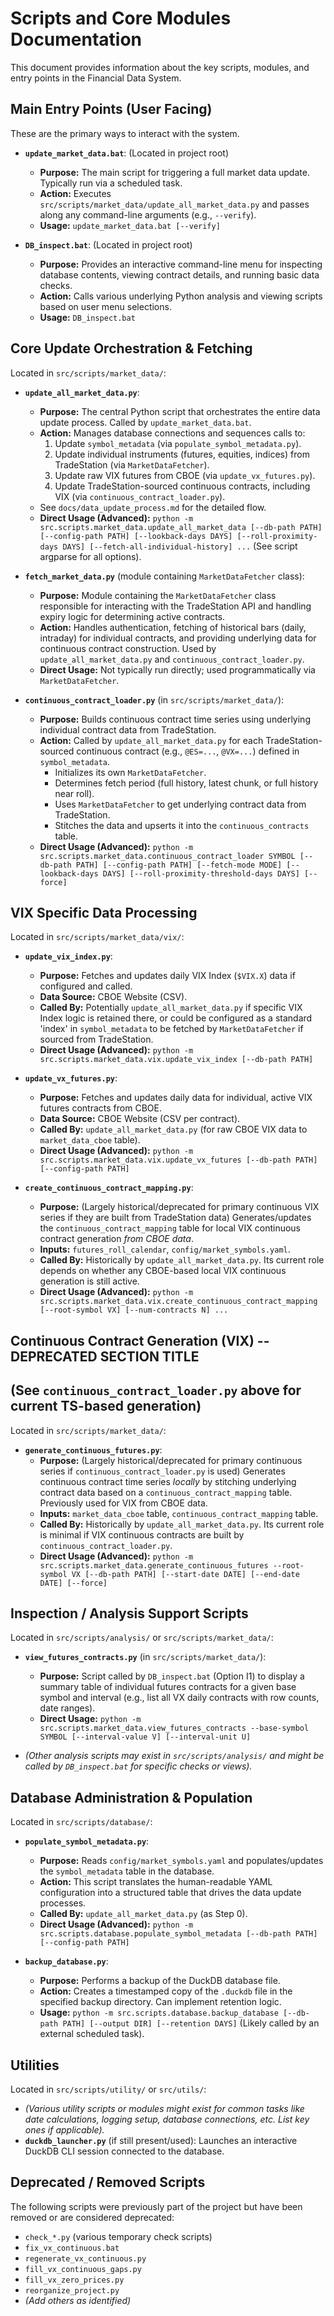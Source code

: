 # Scripts and Core Modules Documentation

This document provides information about the key scripts, modules, and entry points in the Financial Data System.

## Main Entry Points (User Facing)

These are the primary ways to interact with the system.

*   **`update_market_data.bat`**: (Located in project root)
    *   **Purpose:** The main script for triggering a full market data update. Typically run via a scheduled task.
    *   **Action:** Executes `src/scripts/market_data/update_all_market_data.py` and passes along any command-line arguments (e.g., `--verify`).
    *   **Usage:** `update_market_data.bat [--verify]`

*   **`DB_inspect.bat`**: (Located in project root)
    *   **Purpose:** Provides an interactive command-line menu for inspecting database contents, viewing contract details, and running basic data checks.
    *   **Action:** Calls various underlying Python analysis and viewing scripts based on user menu selections.
    *   **Usage:** `DB_inspect.bat`

## Core Update Orchestration & Fetching

Located in `src/scripts/market_data/`:

*   **`update_all_market_data.py`**:
    *   **Purpose:** The central Python script that orchestrates the entire data update process. Called by `update_market_data.bat`.
    *   **Action:** Manages database connections and sequences calls to:
        1.  Update `symbol_metadata` (via `populate_symbol_metadata.py`).
        2.  Update individual instruments (futures, equities, indices) from TradeStation (via `MarketDataFetcher`).
        3.  Update raw VIX futures from CBOE (via `update_vx_futures.py`).
        4.  Update TradeStation-sourced continuous contracts, including VIX (via `continuous_contract_loader.py`).
    *   See `docs/data_update_process.md` for the detailed flow.
    *   **Direct Usage (Advanced):** `python -m src.scripts.market_data.update_all_market_data [--db-path PATH] [--config-path PATH] [--lookback-days DAYS] [--roll-proximity-days DAYS] [--fetch-all-individual-history] ...` (See script argparse for all options).

*   **`fetch_market_data.py`** (module containing `MarketDataFetcher` class):
    *   **Purpose:** Module containing the `MarketDataFetcher` class responsible for interacting with the TradeStation API and handling expiry logic for determining active contracts.
    *   **Action:** Handles authentication, fetching of historical bars (daily, intraday) for individual contracts, and providing underlying data for continuous contract construction. Used by `update_all_market_data.py` and `continuous_contract_loader.py`.
    *   **Direct Usage:** Not typically run directly; used programmatically via `MarketDataFetcher`.

*   **`continuous_contract_loader.py`** (in `src/scripts/market_data/`):
    *   **Purpose:** Builds continuous contract time series using underlying individual contract data from TradeStation.
    *   **Action:** Called by `update_all_market_data.py` for each TradeStation-sourced continuous contract (e.g., `@ES=...`, `@VX=...`) defined in `symbol_metadata`.
        *   Initializes its own `MarketDataFetcher`.
        *   Determines fetch period (full history, latest chunk, or full history near roll).
        *   Uses `MarketDataFetcher` to get underlying contract data from TradeStation.
        *   Stitches the data and upserts it into the `continuous_contracts` table.
    *   **Direct Usage (Advanced):** `python -m src.scripts.market_data.continuous_contract_loader SYMBOL [--db-path PATH] [--config-path PATH] [--fetch-mode MODE] [--lookback-days DAYS] [--roll-proximity-threshold-days DAYS] [--force]`

## VIX Specific Data Processing

Located in `src/scripts/market_data/vix/`:

*   **`update_vix_index.py`**:
    *   **Purpose:** Fetches and updates daily VIX Index (`$VIX.X`) data if configured and called.
    *   **Data Source:** CBOE Website (CSV).
    *   **Called By:** Potentially `update_all_market_data.py` if specific VIX Index logic is retained there, or could be configured as a standard 'index' in `symbol_metadata` to be fetched by `MarketDataFetcher` if sourced from TradeStation.
    *   **Direct Usage (Advanced):** `python -m src.scripts.market_data.vix.update_vix_index [--db-path PATH]`

*   **`update_vx_futures.py`**:
    *   **Purpose:** Fetches and updates daily data for individual, active VIX futures contracts from CBOE.
    *   **Data Source:** CBOE Website (CSV per contract).
    *   **Called By:** `update_all_market_data.py` (for raw CBOE VIX data to `market_data_cboe` table).
    *   **Direct Usage (Advanced):** `python -m src.scripts.market_data.vix.update_vx_futures [--db-path PATH] [--config-path PATH]`

*   **`create_continuous_contract_mapping.py`**:
    *   **Purpose:** (Largely historical/deprecated for primary continuous VIX series if they are built from TradeStation data) Generates/updates the `continuous_contract_mapping` table for local VIX continuous contract generation *from CBOE data*.
    *   **Inputs:** `futures_roll_calendar`, `config/market_symbols.yaml`.
    *   **Called By:** Historically by `update_all_market_data.py`. Its current role depends on whether any CBOE-based local VIX continuous generation is still active.
    *   **Direct Usage (Advanced):** `python -m src.scripts.market_data.vix.create_continuous_contract_mapping [--root-symbol VX] [--num-contracts N] ...`

## Continuous Contract Generation (VIX) -- DEPRECATED SECTION TITLE
## (See `continuous_contract_loader.py` above for current TS-based generation)

Located in `src/scripts/market_data/`:

*   **`generate_continuous_futures.py`**:
    *   **Purpose:** (Largely historical/deprecated for primary continuous series if `continuous_contract_loader.py` is used) Generates continuous contract time series *locally* by stitching underlying contract data based on a `continuous_contract_mapping` table. Previously used for VIX from CBOE data.
    *   **Inputs:** `market_data_cboe` table, `continuous_contract_mapping` table.
    *   **Called By:** Historically by `update_all_market_data.py`. Its current role is minimal if VIX continuous contracts are built by `continuous_contract_loader.py`.
    *   **Direct Usage (Advanced):** `python -m src.scripts.market_data.generate_continuous_futures --root-symbol VX [--db-path PATH] [--start-date DATE] [--end-date DATE] [--force]`

## Inspection / Analysis Support Scripts

Located in `src/scripts/analysis/` or `src/scripts/market_data/`:

*   **`view_futures_contracts.py`** (in `src/scripts/market_data/`):
    *   **Purpose:** Script called by `DB_inspect.bat` (Option I1) to display a summary table of individual futures contracts for a given base symbol and interval (e.g., list all VX daily contracts with row counts, date ranges).
    *   **Direct Usage:** `python -m src.scripts.market_data.view_futures_contracts --base-symbol SYMBOL [--interval-value V] [--interval-unit U]`

*   *(Other analysis scripts may exist in `src/scripts/analysis/` and might be called by `DB_inspect.bat` for specific checks or views).*

## Database Administration & Population

Located in `src/scripts/database/`:

*   **`populate_symbol_metadata.py`**:
    *   **Purpose:** Reads `config/market_symbols.yaml` and populates/updates the `symbol_metadata` table in the database.
    *   **Action:** This script translates the human-readable YAML configuration into a structured table that drives the data update processes.
    *   **Called By:** `update_all_market_data.py` (as Step 0).
    *   **Direct Usage (Advanced):** `python -m src.scripts.database.populate_symbol_metadata [--db-path PATH] [--config-path PATH]`

*   **`backup_database.py`**:
    *   **Purpose:** Performs a backup of the DuckDB database file.
    *   **Action:** Creates a timestamped copy of the `.duckdb` file in the specified backup directory. Can implement retention logic.
    *   **Usage:** `python -m src.scripts.database.backup_database [--db-path PATH] [--output DIR] [--retention DAYS]` (Likely called by an external scheduled task).

## Utilities

Located in `src/scripts/utility/` or `src/utils/`:

*   *(Various utility scripts or modules might exist for common tasks like date calculations, logging setup, database connections, etc. List key ones if applicable).*
*   **`duckdb_launcher.py`** (if still present/used): Launches an interactive DuckDB CLI session connected to the database.

## Deprecated / Removed Scripts

The following scripts were previously part of the project but have been removed or are considered deprecated:
*   `check_*.py` (various temporary check scripts)
*   `fix_vx_continuous.bat`
*   `regenerate_vx_continuous.py`
*   `fill_vx_continuous_gaps.py`
*   `fill_vx_zero_prices.py`
*   `reorganize_project.py`
*   *(Add others as identified)*